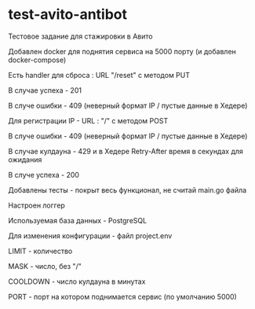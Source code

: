# test-avito-antibot
Тестовое задание для стажировки в Авито

Добавлен docker для поднятия сервиса на 5000 порту (и добавлен docker-compose) 

Есть handler для сброса : URL "/reset" с методом PUT

В случае успеха - 201

В случе ошибки - 409 (неверный формат IP / пустые данные в Хедере)

Для регистрации IP - URL : "/" с методом POST

В случе ошибки - 409 (неверный формат IP / пустые данные в Хедере)

В случае кулдауна - 429 и в Хедере Retry-After время в секундах для ожидания

В случе успеха - 200

Добавлены тесты - покрыт весь функционал, не считай main.go файла

Настроен логгер

Используемая база данных - PostgreSQL

Для изменения конфигурации - файл project.env

LIMIT - количество

MASK - число, без "/"

COOLDOWN - число кулдауна в минутах

PORT - порт на котором поднимается сервис (по умолчанию 5000)

